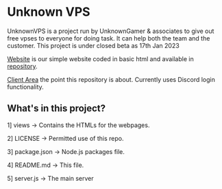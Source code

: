 # Unknown VPS

UnknownVPS is a project run by UnknownGamer & associates to give out free vpses to everyone for doing task. It can help both the team and the customer. This project is under closed beta as 17th Jan 2023

[Website](https://www.unknownnodes.ml) is our simple website coded in basic html and available in [repository](https://github.com/unknownpersonog/unknownpersonog.github.io/).

[Client Area](https://client.unknownnodes.ml/) the point this repository is about. Currently uses Discord login functionality.


## What's in this project?
1] views -> Contains the HTMLs for the webpages.

2] LICENSE -> Permitted use of this repo.

3] package.json -> Node.js packages file.

4] README.md -> This file.

5] server.js -> The main server
